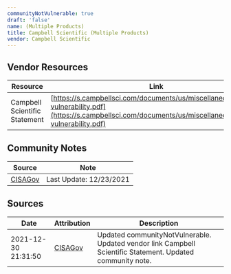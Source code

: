 ```yaml
---
communityNotVulnerable: true
draft: 'false'
name: (Multiple Products)
title: Campbell Scientific (Multiple Products)
vendor: Campbell Scientific
---
```


## Vendor Resources
| Resource | Link |
| --- | --- |
| Campbell Scientific Statement | [https://s.campbellsci.com/documents/us/miscellaneous/log4j2-vulnerability.pdf](https://s.campbellsci.com/documents/us/miscellaneous/log4j2-vulnerability.pdf) |


## Community Notes
| Source | Note |
| --- | --- |
| [CISAGov](https://raw.githubusercontent.com/cisagov/log4j-affected-db/develop/README.md) | Last Update: 12/23/2021 |

## Sources
| Date | Attribution | Description |
| --- | --- | --- |
| 2021-12-30 21:31:50 | [CISAGov](https://raw.githubusercontent.com/cisagov/log4j-affected-db/develop/README.md) | Updated communityNotVulnerable. Updated vendor link Campbell Scientific Statement. Updated community note.  |
